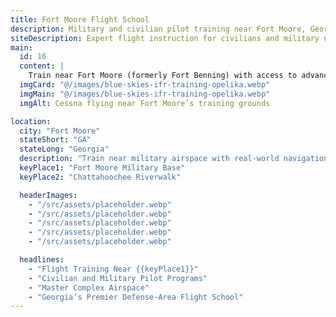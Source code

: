 ```yaml
---
title: Fort Moore Flight School
description: Military and civilian pilot training near Fort Moore, Georgia.
siteDescription: Expert flight instruction for civilians and military near Fort Moore, GA.
main:
  id: 16
  content: |
    Train near Fort Moore (formerly Fort Benning) with access to advanced aviation resources and diverse airspace.
  imgCard: "@/images/blue-skies-ifr-training-opelika.webp"
  imgMain: "@/images/blue-skies-ifr-training-opelika.webp"
  imgAlt: Cessna flying near Fort Moore’s training grounds

location:
  city: "Fort Moore"
  stateShort: "GA"
  stateLong: "Georgia"
  description: "Train near military airspace with real-world navigation challenges."
  keyPlace1: "Fort Moore Military Base"
  keyPlace2: "Chattahoochee Riverwalk"

  headerImages:
    - "/src/assets/placeholder.webp"
    - "/src/assets/placeholder.webp"
    - "/src/assets/placeholder.webp"
    - "/src/assets/placeholder.webp"
    - "/src/assets/placeholder.webp"

  headlines:
    - "Flight Training Near {{keyPlace1}}"
    - "Civilian and Military Pilot Programs"
    - "Master Complex Airspace"
    - "Georgia’s Premier Defense-Area Flight School"
---
```

